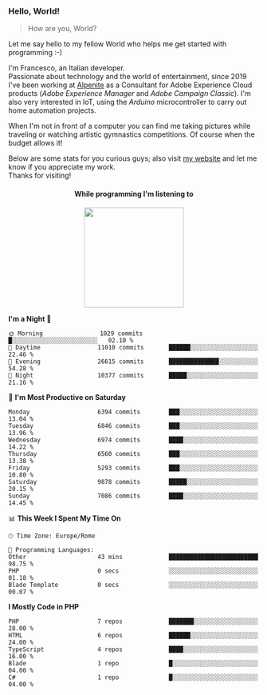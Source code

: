 ### Hello, World!

> How are you, World?

Let me say hello to my fellow World who helps me get started with programming :-)

I'm Francesco, an Italian developer.  
Passionate about technology and the world of entertainment, since 2019 I've been working at [Alpenite](https://www.alpenite.com) as a Consultant for Adobe Experience Cloud products (*Adobe Experience Manager* and *Adobe Campaign Classic*). I'm also very interested in IoT, using the *Arduino* microcontroller to carry out home automation projects.

When I'm not in front of a computer you can find me taking pictures while traveling or watching artistic gymnastics competitions. Of course when the budget allows it!

Below are some stats for you curious guys; also visit [my website](https://www.francescorega.eu) and let me know if you appreciate my work.  
Thanks for visiting!

<div align="center">
  <h4>While programming I'm listening to</h4>
  <a href="https://apps.francescorega.eu/now-playing/11147232609" target="_blank"><img src="https://apps.francescorega.eu/now-playing/11147232609" width="200"></a>
</div>

<!--START_SECTION:waka-->
**I'm a Night 🦉** 

```text
🌞 Morning                1029 commits        █░░░░░░░░░░░░░░░░░░░░░░░░   02.10 % 
🌆 Daytime                11010 commits       ██████░░░░░░░░░░░░░░░░░░░   22.46 % 
🌃 Evening                26615 commits       ██████████████░░░░░░░░░░░   54.28 % 
🌙 Night                  10377 commits       █████░░░░░░░░░░░░░░░░░░░░   21.16 % 
```
📅 **I'm Most Productive on Saturday** 

```text
Monday                   6394 commits        ███░░░░░░░░░░░░░░░░░░░░░░   13.04 % 
Tuesday                  6846 commits        ███░░░░░░░░░░░░░░░░░░░░░░   13.96 % 
Wednesday                6974 commits        ████░░░░░░░░░░░░░░░░░░░░░   14.22 % 
Thursday                 6560 commits        ███░░░░░░░░░░░░░░░░░░░░░░   13.38 % 
Friday                   5293 commits        ███░░░░░░░░░░░░░░░░░░░░░░   10.80 % 
Saturday                 9878 commits        █████░░░░░░░░░░░░░░░░░░░░   20.15 % 
Sunday                   7086 commits        ████░░░░░░░░░░░░░░░░░░░░░   14.45 % 
```


📊 **This Week I Spent My Time On** 

```text
🕑︎ Time Zone: Europe/Rome

💬 Programming Languages: 
Other                    43 mins             █████████████████████████   98.75 % 
PHP                      0 secs              ░░░░░░░░░░░░░░░░░░░░░░░░░   01.18 % 
Blade Template           0 secs              ░░░░░░░░░░░░░░░░░░░░░░░░░   00.07 % 
```

**I Mostly Code in PHP** 

```text
PHP                      7 repos             ███████░░░░░░░░░░░░░░░░░░   28.00 % 
HTML                     6 repos             ██████░░░░░░░░░░░░░░░░░░░   24.00 % 
TypeScript               4 repos             ████░░░░░░░░░░░░░░░░░░░░░   16.00 % 
Blade                    1 repo              █░░░░░░░░░░░░░░░░░░░░░░░░   04.00 % 
C#                       1 repo              █░░░░░░░░░░░░░░░░░░░░░░░░   04.00 % 
```




<!--END_SECTION:waka-->
